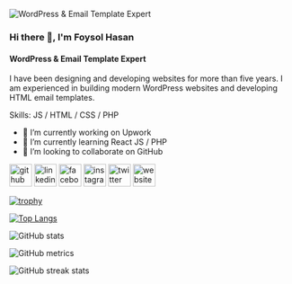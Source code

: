 ![WordPress & Email Template Expert](https://scontent.fdac137-1.fna.fbcdn.net/v/t39.30808-6/356105353_1317418132482840_4562860870092682073_n.jpg?stp=dst-jpg_s960x960&_nc_cat=100&ccb=1-7&_nc_sid=cc71e4&_nc_eui2=AeG6Meu-Vh_RBx5hoPyBUJ8c6wnugYKqVp7rCe6BgqpWntiEag5qhtkkEWqGwq2_jr1dcKXZXRmswTEDsxVeUx6W&_nc_ohc=i52QIz9STYwQ7kNvgGLUhur&_nc_zt=23&_nc_ht=scontent.fdac137-1.fna&_nc_gid=Ai1z5UM3_-gvINpiEsohYLa&oh=00_AYDC12-n3Yks77suUo6CQjvZm5e5YW15bjih0hafTLD29w&oe=6754C9F7)

### Hi there 👋, I'm Foysol Hasan
#### WordPress & Email Template Expert

I have been designing and developing websites for more than five years. I am experienced in building modern WordPress websites and developing HTML email templates.

Skills: JS / HTML / CSS / PHP

- 🔭 I’m currently working on Upwork 
- 🌱 I’m currently learning React JS / PHP 
- 👯 I’m looking to collaborate on GitHub 


[<img src='https://cdn.jsdelivr.net/npm/simple-icons@3.0.1/icons/github.svg' alt='github' height='40'>](https://github.com/WPNEDM)  [<img src='https://cdn.jsdelivr.net/npm/simple-icons@3.0.1/icons/linkedin.svg' alt='linkedin' height='40'>](https://www.linkedin.com/in/wordpressemaildesign/)  [<img src='https://cdn.jsdelivr.net/npm/simple-icons@3.0.1/icons/facebook.svg' alt='facebook' height='40'>](https://www.facebook.com/wordpressemaildesign)  [<img src='https://cdn.jsdelivr.net/npm/simple-icons@3.0.1/icons/instagram.svg' alt='instagram' height='40'>](https://www.instagram.com/wordpressemaildesign/)  [<img src='https://cdn.jsdelivr.net/npm/simple-icons@3.0.1/icons/twitter.svg' alt='twitter' height='40'>](https://twitter.com/wordpressemaildesign)  [<img src='https://cdn.jsdelivr.net/npm/simple-icons@3.0.1/icons/icloud.svg' alt='website' height='40'>]( dev-jalalpur.pantheonsite.io)  

[![trophy](https://github-profile-trophy.vercel.app/?username=WPNEDM)](https://github.com/ryo-ma/github-profile-trophy)

[![Top Langs](https://github-readme-stats.vercel.app/api/top-langs/?username=WPNEDM)](https://github.com/anuraghazra/github-readme-stats)

![GitHub stats](https://github-readme-stats.vercel.app/api?username=WPNEDM&show_icons=true)  

![GitHub metrics](https://metrics.lecoq.io/WPNEDM)  

![GitHub streak stats](https://streak-stats.demolab.com/?user=WPNEDM)  

